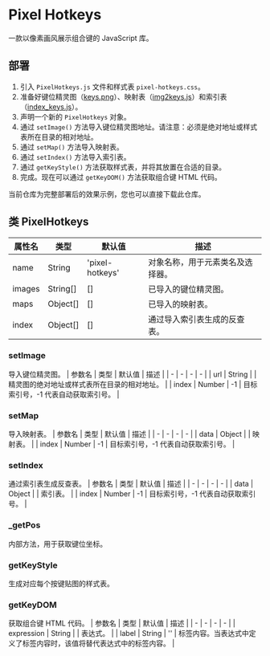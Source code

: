 # Pixel Hotkeys
一款以像素画风展示组合键的 JavaScript 库。

## 部署
1. 引入 `PixelHotkeys.js` 文件和样式表 `pixel-hotkeys.css`。
2. 准备好键位精灵图（[keys.png](./res/img/keys.png)）、映射表（[img2keys.js](./res/data/img2keys.js)）和索引表（[index_keys.js](./res/data/index_keys.js)）。
3. 声明一个新的 `PixelHotkeys` 对象。
4. 通过 `setImage()` 方法导入键位精灵图地址。请注意：必须是绝对地址或样式表所在目录的相对地址。
5. 通过 `setMap()` 方法导入映射表。
6. 通过 `setIndex()` 方法导入索引表。
7. 通过 `getKeyStyle()` 方法获取样式表，并将其放置在合适的目录。
8. 完成。现在可以通过 `getKeyDOM()` 方法获取组合键 HTML 代码。

当前仓库为完整部署后的效果示例，您也可以直接下载此仓库。

## 类 PixelHotkeys
| 属性名 | 类型 | 默认值 | 描述 |
| - | - | - | - |
| name | String | 'pixel-hotkeys' | 对象名称，用于元素类名及选择器。 |
| images | String[] | [] | 已导入的键位精灵图。 |
| maps | Object[] | [] | 已导入的映射表。 |
| index | Object[] | [] | 通过导入索引表生成的反查表。 |

### setImage
导入键位精灵图。
| 参数名 | 类型 | 默认值 | 描述 |
| - | - | - | - |
| url | String | | 精灵图的绝对地址或样式表所在目录的相对地址。 |
| index | Number | -1 | 目标索引号，-1 代表自动获取索引号。 |

### setMap
导入映射表。
| 参数名 | 类型 | 默认值 | 描述 |
| - | - | - | - |
| data | Object | | 映射表。 |
| index | Number | -1 | 目标索引号，-1 代表自动获取索引号。 |

### setIndex
通过索引表生成反查表。
| 参数名 | 类型 | 默认值 | 描述 |
| - | - | - | - |
| data | Object | | 索引表。 |
| index | Number | -1 | 目标索引号，-1 代表自动获取索引号。 |

### _getPos
内部方法，用于获取键位坐标。

### getKeyStyle
生成对应每个按键贴图的样式表。

### getKeyDOM
获取组合键 HTML 代码。
| 参数名 | 类型 | 默认值 | 描述 |
| - | - | - | - |
| expression | String | | 表达式。 |
| label | String | '' | 标签内容。当表达式中定义了标签内容时，该值将替代表达式中的标签内容。 |